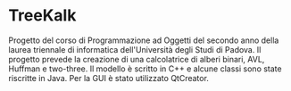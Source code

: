 # TreeKalk
Progetto del corso di Programmazione ad Oggetti del secondo anno della laurea triennale di informatica dell'Università degli Studi di Padova.
Il progetto prevede la creazione di una calcolatrice di alberi binari, AVL, Huffman e two-three.
Il modello è scritto in C++ e alcune classi sono state riscritte in Java. 
Per la GUI è stato utilizzato QtCreator.
